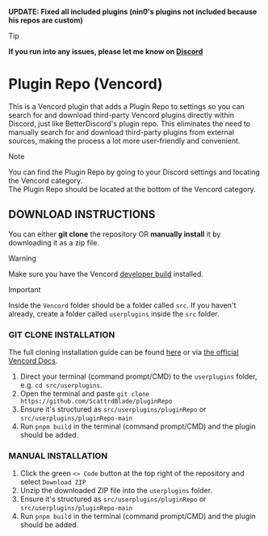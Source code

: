 **UPDATE: Fixed all included plugins (nin0's plugins not included because his repos are custom)**

> [!TIP]
> **If you run into any issues, please let me know on [Discord](https://discord.gg/jHDJaW9Gyz)**

# Plugin Repo (Vencord)
This is a Vencord plugin that adds a Plugin Repo to settings so you can search for and download third-party Vencord plugins directly within Discord, just like BetterDiscord's plugin repo. This eliminates the need to manually search for and download third-party plugins from external sources, making the process a lot more user-friendly and convenient.
> [!NOTE]
> You can find the Plugin Repo by going to your Discord settings and locating the Vencord category.<br/>
The Plugin Repo should be located at the bottom of the Vencord category.

## DOWNLOAD INSTRUCTIONS
You can either __git clone__ the repository OR __manually install__ it by downloading it as a zip file.<br/>
> [!WARNING]
> Make sure you have the Vencord [developer build](https://docs.vencord.dev/installing/) installed.<br/>

> [!IMPORTANT]
> Inside the `Vencord` folder should be a folder called `src`. If you haven't already, create a folder called `userplugins` inside the `src` folder.

### GIT CLONE INSTALLATION
The full cloning installation guide can be found [here](https://discord.com/channels/1015060230222131221/1257038407503446176/1257038407503446176) or via [the official Vencord Docs](https://docs.vencord.dev/installing/custom-plugins/).
1. Direct your terminal (command prompt/CMD) to the `userplugins` folder, e.g. `cd src/userplugins`.
2. Open the terminal and paste `git clone https://github.com/ScattrdBlade/pluginRepo`
3. Ensure it's structured as `src/userplugins/pluginRepo` or `src/userplugins/pluginRepo-main`
4. Run `pnpm build` in the terminal (command prompt/CMD) and the plugin should be added.

### MANUAL INSTALLATION
1. Click the green `<> Code` button at the top right of the repository and select `Download ZIP`
2. Unzip the downloaded ZIP file into the `userplugins` folder.
3. Ensure it's structured as `src/userplugins/pluginRepo` or `src/userplugins/pluginRepo-main`
5. Run `pnpm build` in the terminal (command prompt/CMD) and the plugin should be added.
